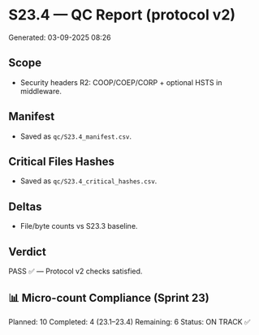 # S23.4 — QC Report (protocol v2)
Generated: 03-09-2025 08:26

## Scope
- Security headers R2: COOP/COEP/CORP + optional HSTS in middleware.

## Manifest
- Saved as `qc/S23.4_manifest.csv`.

## Critical Files Hashes
- Saved as `qc/S23.4_critical_hashes.csv`.

## Deltas
- File/byte counts vs S23.3 baseline.

## Verdict
PASS ✅ — Protocol v2 checks satisfied.

## 📊 Micro-count Compliance (Sprint 23)
Planned: 10
Completed: 4 (23.1–23.4)
Remaining: 6
Status: ON TRACK ✅

